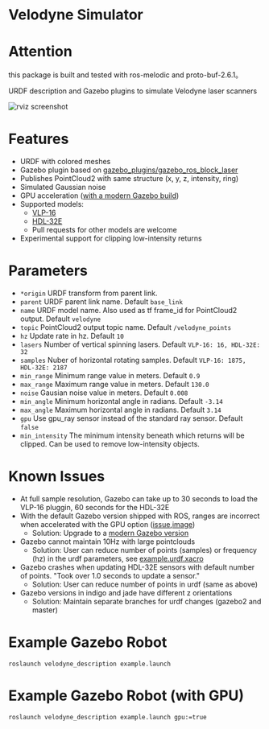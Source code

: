 # Velodyne Simulator

# Attention
this package is built and tested with ros-melodic and proto-buf-2.6.1。

URDF description and Gazebo plugins to simulate Velodyne laser scanners

![rviz screenshot](img/rviz.png)

# Features
* URDF with colored meshes
* Gazebo plugin based on [gazebo_plugins/gazebo_ros_block_laser](https://github.com/ros-simulation/gazebo_ros_pkgs/blob/kinetic-devel/gazebo_plugins/src/gazebo_ros_block_laser.cpp)
* Publishes PointCloud2 with same structure (x, y, z, intensity, ring)
* Simulated Gaussian noise
* GPU acceleration ([with a modern Gazebo build](gazebo_upgrade.md))
* Supported models:
    * [VLP-16](velodyne_description/urdf/VLP-16.urdf.xacro)
    * [HDL-32E](velodyne_description/urdf/HDL-32E.urdf.xacro)
    * Pull requests for other models are welcome
* Experimental support for clipping low-intensity returns

# Parameters
* ```*origin``` URDF transform from parent link.
* ```parent``` URDF parent link name. Default ```base_link```
* ```name``` URDF model name. Also used as tf frame_id for PointCloud2 output. Default ```velodyne```
* ```topic``` PointCloud2 output topic name. Default ```/velodyne_points```
* ```hz``` Update rate in hz. Default ```10```
* ```lasers``` Number of vertical spinning lasers. Default ```VLP-16: 16, HDL-32E: 32```
* ```samples``` Nuber of horizontal rotating samples. Default ```VLP-16: 1875, HDL-32E: 2187```
* ```min_range``` Minimum range value in meters. Default ```0.9```
* ```max_range``` Maximum range value in meters. Default ```130.0```
* ```noise``` Gausian noise value in meters. Default ```0.008```
* ```min_angle``` Minimum horizontal angle in radians. Default ```-3.14```
* ```max_angle``` Maximum horizontal angle in radians. Default ```3.14```
* ```gpu``` Use gpu_ray sensor instead of the standard ray sensor. Default ```false```
* ```min_intensity``` The minimum intensity beneath which returns will be clipped.  Can be used to remove low-intensity objects.

# Known Issues
* At full sample resolution, Gazebo can take up to 30 seconds to load the VLP-16 pluggin, 60 seconds for the HDL-32E
* With the default Gazebo version shipped with ROS, ranges are incorrect when accelerated with the GPU option ([issue](https://bitbucket.org/osrf/gazebo/issues/946/),[image](img/gpu.png))
    * Solution: Upgrade to a [modern Gazebo version](gazebo_upgrade.md)
* Gazebo cannot maintain 10Hz with large pointclouds
    * Solution: User can reduce number of points (samples) or frequency (hz) in the urdf parameters, see [example.urdf.xacro](velodyne_description/urdf/example.urdf.xacro)
* Gazebo crashes when updating HDL-32E sensors with default number of points. "Took over 1.0 seconds to update a sensor."
    * Solution: User can reduce number of points in urdf (same as above)
* Gazebo versions in indigo and jade have different z orientations
    * Solution: Maintain separate branches for urdf changes (gazebo2 and master)

# Example Gazebo Robot
```roslaunch velodyne_description example.launch```

# Example Gazebo Robot (with GPU)
```roslaunch velodyne_description example.launch gpu:=true```

